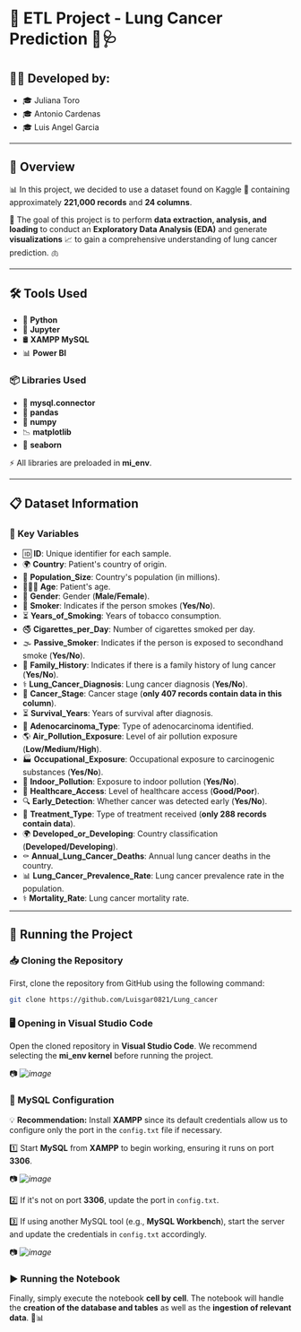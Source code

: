 # 🚀 ETL Project - Lung Cancer Prediction 🏥🩺

## 👩‍💻 Developed by:
- 🎓 Juliana Toro
- 🎓 Antonio Cardenas
- 🎓 Luis Angel Garcia

---

## 📌 Overview

📊 In this project, we decided to use a dataset found on Kaggle 📂 containing approximately **221,000 records** and **24 columns**.

🎯 The goal of this project is to perform **data extraction, analysis, and loading** to conduct an **Exploratory Data Analysis (EDA)** and generate **visualizations** 📈 to gain a comprehensive understanding of lung cancer prediction. 🫁

---

## 🛠️ Tools Used

- 🐍 **Python**
- 📒 **Jupyter**
- 🛢️ **XAMPP MySQL**
- 📊 **Power BI**

### 📦 Libraries Used

- 🔗 **mysql.connector**
- 🐼 **pandas**
- 🔢 **numpy**
- 📉 **matplotlib**
- 🎨 **seaborn**

⚡ All libraries are preloaded in **mi_env**.

---

## 📋 Dataset Information

### 📌 Key Variables

- 🆔 **ID**: Unique identifier for each sample.
- 🌍 **Country**: Patient's country of origin.
- 👥 **Population_Size**: Country's population (in millions).
- 👶👩‍🦳 **Age**: Patient's age.
- 🚻 **Gender**: Gender (**Male/Female**).
- 🚬 **Smoker**: Indicates if the person smokes (**Yes/No**).
- ⏳ **Years_of_Smoking**: Years of tobacco consumption.
- 🚭 **Cigarettes_per_Day**: Number of cigarettes smoked per day.
- 🌫️ **Passive_Smoker**: Indicates if the person is exposed to secondhand smoke (**Yes/No**).
- 🧬 **Family_History**: Indicates if there is a family history of lung cancer (**Yes/No**).
- ⚕️ **Lung_Cancer_Diagnosis**: Lung cancer diagnosis (**Yes/No**).
- 🏥 **Cancer_Stage**: Cancer stage (**only 407 records contain data in this column**).
- ⏳ **Survival_Years**: Years of survival after diagnosis.
- 🔬 **Adenocarcinoma_Type**: Type of adenocarcinoma identified.
- 🌎 **Air_Pollution_Exposure**: Level of air pollution exposure (**Low/Medium/High**).
- 🏭 **Occupational_Exposure**: Occupational exposure to carcinogenic substances (**Yes/No**).
- 🏡 **Indoor_Pollution**: Exposure to indoor pollution (**Yes/No**).
- 🏥 **Healthcare_Access**: Level of healthcare access (**Good/Poor**).
- 🔍 **Early_Detection**: Whether cancer was detected early (**Yes/No**).
- 💉 **Treatment_Type**: Type of treatment received (**only 288 records contain data**).
- 🌍 **Developed_or_Developing**: Country classification (**Developed/Developing**).
- ⚰️ **Annual_Lung_Cancer_Deaths**: Annual lung cancer deaths in the country.
- 📊 **Lung_Cancer_Prevalence_Rate**: Lung cancer prevalence rate in the population.
- ⚕️ **Mortality_Rate**: Lung cancer mortality rate.

---

## 🚀 Running the Project

### 📥 Cloning the Repository

First, clone the repository from GitHub using the following command:

```bash
git clone https://github.com/Luisgar0821/Lung_cancer
```

### 🖥️ Opening in Visual Studio Code

Open the cloned repository in **Visual Studio Code**. We recommend selecting the **mi_env kernel** before running the project.

📷 *![image](https://github.com/user-attachments/assets/8762fddc-d4d0-4d2f-8fc3-41d7936e5051)*

### 🔧 MySQL Configuration

💡 **Recommendation:** Install **XAMPP** since its default credentials allow us to configure only the port in the `config.txt` file if necessary.

1️⃣ Start **MySQL** from **XAMPP** to begin working, ensuring it runs on port **3306**.

📷 *![image](https://github.com/user-attachments/assets/be51cf4d-2203-47c0-b056-795395318872)*

2️⃣ If it's not on port **3306**, update the port in `config.txt`.

3️⃣ If using another MySQL tool (e.g., **MySQL Workbench**), start the server and update the credentials in `config.txt` accordingly.

📷 *![image](https://github.com/user-attachments/assets/cca44b1c-47bc-48b9-8a0e-78018a9d56d3)*

### ▶️ Running the Notebook

Finally, simply execute the notebook **cell by cell**. The notebook will handle the **creation of the database and tables** as well as the **ingestion of relevant data**. 🚀📊


